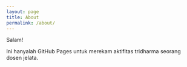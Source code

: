 ```yaml
---
layout: page
title: About
permalink: /about/
---
```

Salam!

Ini hanyalah GitHub Pages untuk merekam aktifitas tridharma seorang dosen jelata.
